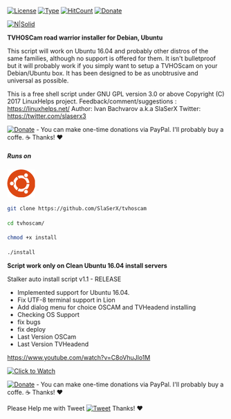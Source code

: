 [![License](https://img.shields.io/badge/license-GPL--3.0-red.svg)](https://opensource.org/licenses/GPL-3.0)
[![Type](https://img.shields.io/badge/type-%2Fbin%2Fsh-red.svg)](https://en.wikipedia.org/?title=Bourne_shell)
[![HitCount](http://hits.dwyl.io/slaserx/tvhoscam.svg)](http://hits.dwyl.io/slaserx/tvhoscam)
[![Donate](https://img.shields.io/badge/Donate-PayPal-blue.svg)](https://www.paypal.com/cgi-bin/webscr?cmd=_donations&business=slaserx@itbox.bg&item_name=LinuxHelps%20Support&currency_code=EUR)

[![N|Solid](http://i68.tinypic.com/a1ohky.png)](https://linuxhelps.net)

<b>TVHOSCam road warrior installer for Debian, Ubuntu</b>

This script will work on Ubuntu 16.04 and probably other distros
of the same families, although no support is offered for them. It isn't
bulletproof but it will probably work if you simply want to setup a TVHOScam on
your Debian/Ubuntu box. It has been designed to be as unobtrusive and
universal as possible.

This is a free shell script under GNU GPL version 3.0 or above
Copyright (C) 2017 LinuxHelps project.
Feedback/comment/suggestions : https://linuxhelps.net/
Author: Ivan Bachvarov a.k.a SlaSerX
Twitter: https://twitter.com/slaserx3

[![Donate](https://img.shields.io/badge/Donate-PayPal-blue.svg)](https://www.paypal.com/cgi-bin/webscr?cmd=_donations&business=slaserx@itbox.bg&item_name=LinuxHelps%20Support&currency_code=EUR) - You can make one-time donations via PayPal. I'll probably buy a coffe. :coffee:
Thanks! :heart:

##### Runs on
[![Ubuntu](https://raw.githubusercontent.com/slaserx/icons/master/64x64/ubuntu.png)](https://www.ubuntu.com)


```sh
git clone https://github.com/SlaSerX/tvhoscam

cd tvhoscam/

chmod +x install

./install
```


<b>Script work only on Clean Ubuntu 16.04 install servers</b>

Stalker auto install script v1.1 - RELEASE

  * Implemented support for Ubuntu 16.04.
  * Fix UTF-8 terminal support in Lion
  * Add dialog menu for choice OSCAM and TVHeadend installing
  * Checking OS Support
  * fix bugs
  * fix deploy
  * Last Version OSCam
  * Last Version TVHeadend

https://www.youtube.com/watch?v=C8oVhuJlo1M

[![Click to Watch](https://img.youtube.com/vi/C8oVhuJlo1M/0.jpg)](https://www.youtube.com/watch?v=C8oVhuJlo1M "Click to Watch")

[![Donate](https://img.shields.io/badge/Donate-PayPal-blue.svg)](https://www.paypal.com/cgi-bin/webscr?cmd=_donations&business=slaserx@itbox.bg&item_name=LinuxHelps%20Support&currency_code=EUR) - You can make one-time donations via PayPal. I'll probably buy a coffe. :coffee:
Thanks! :heart:

Please Help me with Tweet [![Tweet](https://img.shields.io/twitter/url/http/shields.io.svg?style=social)](https://twitter.com/intent/tweet?text=TVHOscam%20WM%20Auto%20road%20warrior%20installer%20for%20Debian,%20Ubuntu&url=https://github.com/SlaSerX/tvhoscam&via=Twitter&hashtags=iptv,linux,ubuntu,debian,infomir,tvheadend,oscam,ministra,kodi,libreelec,openelec) Thanks! :heart:
